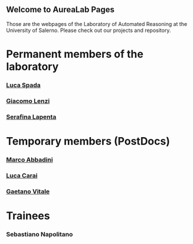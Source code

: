 ## Welcome to AureaLab Pages

Those are the webpages of the Laboratory of Automated Reasoning at the University of Salerno.  Please check out our projects and repository.

# Permanent members of the laboratory

### [Luca Spada](http://logica.dipmat.unisa.it/lucaspada/)
### [Giacomo Lenzi](https://docenti.unisa.it/023111/home)
### [Serafina Lapenta](https://serafinalapenta.weebly.com)

# Temporary members (PostDocs)

### [Marco Abbadini](http://logica.dipmat.unisa.it/marcoabbadini/)
### [Luca Carai](https://www.researchgate.net/profile/Luca-Carai)
### [Gaetano Vitale](https://rubrica.unisa.it/persone?matricola=027577)

# Trainees
### Sebastiano Napolitano
